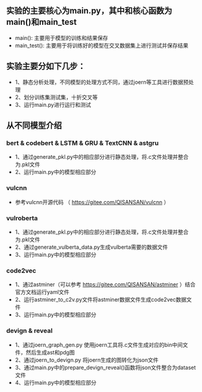 ##  实验的主要核心为main.py，其中和核心函数为main()和main_test

- main(): 主要用于模型的训练和结果保存
- main_test(): 主要用于将训练好的模型在交叉数据集上进行测试并保存结果

## 实验主要分如下几步：

- 1、静态分析处理，不同模型的处理方式不同，通过joern等工具进行数据预处理
- 2、划分训练集测试集，十折交叉等
- 3、运行main.py进行运行和测试

## 从不同模型介绍

### bert & codebert & LSTM & GRU & TextCNN & astgru

- 1、通过generate_pkl.py中的相应部分进行静态处理，将.c文件处理并整合为.pkl文件
- 2、运行main.py中的模型相应部分

###  vulcnn

- 参考vulcnn开源代码 （ https://gitee.com/QISANSAN/vulcnn ）

### vulroberta

- 1、通过generate_pkl.py中的相应部分进行静态处理，将.c文件处理并整合为.pkl文件
- 2、通过generate_vulberta_data.py生成vulberta需要的数据文件
- 3、运行main.py中的模型相应部分

### code2vec

- 1、通过astminer（可以参考 https://gitee.com/QISANSAN/astminer ）结合官方文档运行yaml文件
- 2、运行astminer_to_c2v.py文件将astminer数据文件生成code2vec数据文件
- 3、运行main.py中的模型相应部分

### devign & reveal

- 1、通过joern_graph_gen.py 使用joern工具将.c文件生成对应的bin中间文件，然后生成ast和pdg图
- 2、通过joern_to_devign.py 将joern生成的图转化为json文件
- 3、通过main.py中的prepare_devign_reveal()函数将json文件整合为dataset文件
- 4、运行main.py中的模型相应部分

